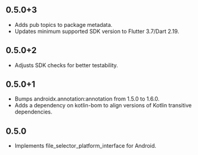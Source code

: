 ## 0.5.0+3

* Adds pub topics to package metadata.
* Updates minimum supported SDK version to Flutter 3.7/Dart 2.19.

## 0.5.0+2

* Adjusts SDK checks for better testability.

## 0.5.0+1

* Bumps androidx.annotation:annotation from 1.5.0 to 1.6.0.
* Adds a dependency on kotlin-bom to align versions of Kotlin transitive dependencies.

## 0.5.0

* Implements file_selector_platform_interface for Android.
